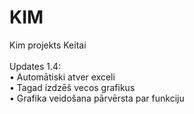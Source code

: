 # KIM
Kim projekts Keitai<br>
<br>
Updates 1.4:<br>
	• Automātiski atver exceli<br>
  • Tagad izdzēš vecos grafikus<br>
  • Grafika veidošana pārvērsta par funkciju<br>
